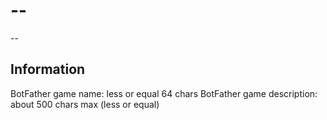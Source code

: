 # --
--

## Information

BotFather game name: less or equal 64 chars
BotFather game description: about 500 chars max (less or equal)
